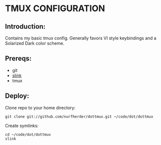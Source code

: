 TMUX CONFIGURATION
==================

Introduction:
-------------

Contains my basic tmux config.  Generally favors VI style keybindings and a Solarized Dark color scheme.

Prereqs:
--------

 * git
 * [slink](https://github.com/nurfherder/slink)
 * tmux

Deploy:
-------

Clone repo to your home directory:

    git clone git://github.com/nurfherder/dottmux.git ~/code/dot/dottmux

Create symlinks:

    cd ~/code/dot/dottmux
    slink


